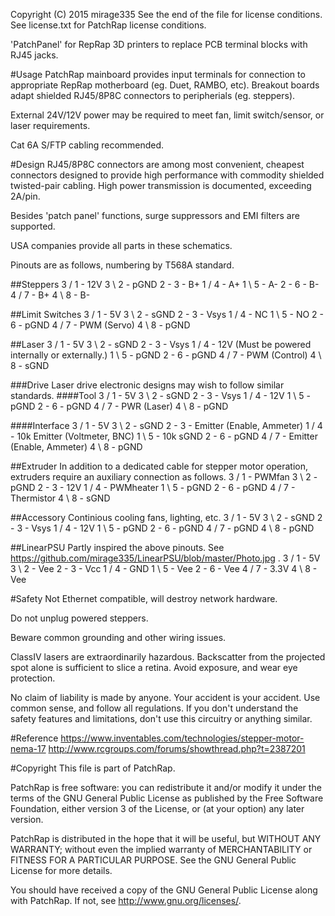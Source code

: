 Copyright (C) 2015 mirage335
See the end of the file for license conditions.
See license.txt for PatchRap license conditions.

'PatchPanel' for RepRap 3D printers to replace PCB terminal blocks with RJ45 jacks.

#Usage
PatchRap mainboard provides input terminals for connection to appropriate RepRap motherboard (eg. Duet, RAMBO, etc). Breakout boards adapt shielded RJ45/8P8C connectors to peripherials (eg. steppers).

External 24V/12V power may be required to meet fan, limit switch/sensor, or laser requirements.

Cat 6A S/FTP cabling recommended.

#Design
RJ45/8P8C connectors are among most convenient, cheapest connectors designed to provide high performance with commodity shielded twisted-pair cabling. High power transmission is documented, exceeding 2A/pin.

Besides 'patch panel' functions, surge suppressors and EMI filters are supported.

USA companies provide all parts in these schematics.

Pinouts are as follows, numbering by T568A standard.

##Steppers
	3 / 1 - 12V
	3 \ 2 - pGND
	2 - 3 - B+
	1 / 4 - A+
	1 \ 5 - A-
	2 - 6 - B-
	4 / 7 - B+
	4 \ 8 - B-

##Limit Switches
	3 / 1 - 5V
	3 \ 2 - sGND
	2 - 3 - Vsys
	1 / 4 - NC
	1 \ 5 - NO
	2 - 6 - pGND
	4 / 7 - PWM (Servo)
	4 \ 8 - pGND

##Laser
	3 / 1 - 5V
	3 \ 2 - sGND
	2 - 3 - Vsys
	1 / 4 - 12V (Must be powered internally or externally.)
	1 \ 5 - pGND
	2 - 6 - pGND
	4 / 7 - PWM (Control)
	4 \ 8 - sGND

###Drive
Laser drive electronic designs may wish to follow similar standards.
####Tool
	3 / 1 - 5V
	3 \ 2 - sGND
	2 - 3 - Vsys
	1 / 4 - 12V
	1 \ 5 - pGND
	2 - 6 - pGND
	4 / 7 - PWR (Laser)
	4 \ 8 - pGND

####Interface
	3 / 1 - 5V
	3 \ 2 - sGND
	2 - 3 - Emitter (Enable, Ammeter)
	1 / 4 - 10k Emitter (Voltmeter, BNC)
	1 \ 5 - 10k sGND
	2 - 6 - pGND
	4 / 7 - Emitter (Enable, Ammeter)
	4 \ 8 - pGND

##Extruder
In addition to a dedicated cable for stepper motor operation, extruders require an auxiliary connection as follows.
	3 / 1 - PWMfan
	3 \ 2 - pGND
	2 - 3 - 12V
	1 / 4 - PWMheater
	1 \ 5 - pGND
	2 - 6 - pGND
	4 / 7 - Thermistor
	4 \ 8 - sGND

##Accessory
Continious cooling fans, lighting, etc.
	3 / 1 - 5V
	3 \ 2 - sGND
	2 - 3 - Vsys
	1 / 4 - 12V
	1 \ 5 - pGND
	2 - 6 - pGND
	4 / 7 - pGND
	4 \ 8 - pGND


##LinearPSU
Partly inspired the above pinouts. See https://github.com/mirage335/LinearPSU/blob/master/Photo.jpg .
	3 / 1 - 5V
	3 \ 2 - Vee
	2 - 3 - Vcc
	1 / 4 - GND
	1 \ 5 - Vee
	2 - 6 - Vee
	4 / 7 - 3.3V
	4 \ 8 - Vee

#Safety
Not Ethernet compatible, will destroy network hardware.

Do not unplug powered steppers.

Beware common grounding and other wiring issues.

ClassIV lasers are extraordinarily hazardous. Backscatter from the projected spot alone is sufficient to slice a retina. Avoid exposure, and wear eye protection.

No claim of liability is made by anyone. Your accident is your accident. Use common sense, and follow all regulations. If you don't understand the safety features and limitations, don't use this circuitry or anything similar.

#Reference
https://www.inventables.com/technologies/stepper-motor-nema-17
http://www.rcgroups.com/forums/showthread.php?t=2387201


#Copyright
This file is part of PatchRap.

PatchRap is free software: you can redistribute it and/or modify
it under the terms of the GNU General Public License as published by
the Free Software Foundation, either version 3 of the License, or
(at your option) any later version.

PatchRap is distributed in the hope that it will be useful,
but WITHOUT ANY WARRANTY; without even the implied warranty of
MERCHANTABILITY or FITNESS FOR A PARTICULAR PURPOSE.  See the
GNU General Public License for more details.

You should have received a copy of the GNU General Public License
along with PatchRap.  If not, see <http://www.gnu.org/licenses/>.